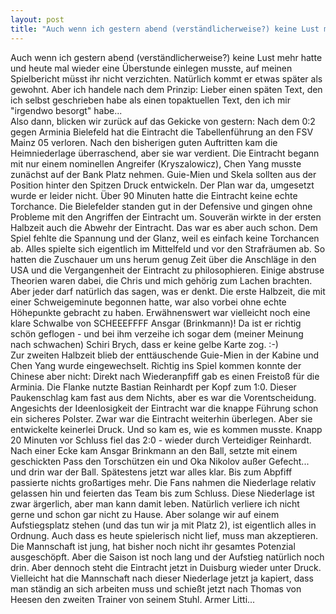 ```yaml
---
layout: post
title: "Auch wenn ich gestern abend (verständlicherweise?) keine Lust mehr hatte und heute mal wieder eine Überstunde einlegen musste, auf meinen Spielbericht müsst ihr nicht verzichten."
---
```


Auch wenn ich gestern abend (verständlicherweise?) keine Lust mehr hatte und heute mal wieder eine Überstunde einlegen musste, auf meinen Spielbericht müsst ihr nicht verzichten. Natürlich kommt er etwas später als gewohnt. Aber ich handele nach dem Prinzip: Lieber einen späten Text, den ich selbst geschrieben habe als einen topaktuellen Text, den ich mir "irgendwo besorgt" habe...  
Also dann, blicken wir zurück auf das Gekicke von gestern: Nach dem 0:2 gegen Arminia Bielefeld hat die Eintracht die Tabellenführung an den FSV Mainz 05 verloren. Nach den bisherigen guten Auftritten kam die Heimniederlage überraschend, aber sie war verdient. Die Eintracht begann mit nur einem nominellen Angreifer (Kryszalowicz), Chen Yang musste zunächst auf der Bank Platz nehmen. Guie-Mien und Skela sollten aus der Position hinter den Spitzen Druck entwickeln. Der Plan war da, umgesetzt wurde er leider nicht. Über 90 Minuten hatte die Eintracht keine echte Torchance. Die Bielefelder standen gut in der Defensive und gingen ohne Probleme mit den Angriffen der Eintracht um. Souverän wirkte in der ersten Halbzeit auch die Abwehr der Eintracht. Das war es aber auch schon. Dem Spiel fehlte die Spannung und der Glanz, weil es einfach keine Torchancen ab. Alles spielte sich eigentlich im Mittelfeld und vor den Strafräumen ab. So hatten die Zuschauer um uns herum genug Zeit über die Anschläge in den USA und die Vergangenheit der Eintracht zu philosophieren. Einige abstruse Theorien waren dabei, die Chris und mich gehörig zum Lachen brachten. Aber jeder darf natürlich das sagen, was er denkt. Die erste Halbzeit, die mit einer Schweigeminute begonnen hatte, war also vorbei ohne echte Höhepunkte gebracht zu haben. Erwähnenswert war vielleicht noch eine klare Schwalbe von SCHEEEFFFF Ansgar (Brinkmann)! Da ist er richtig schön geflogen - und bei ihm verzeihe ich sogar dem (meiner Meinung nach schwachen) Schiri Brych, dass er keine gelbe Karte zog. :-)  
Zur zweiten Halbzeit blieb der enttäuschende Guie-Mien in der Kabine und Chen Yang wurde eingewechselt. Richtig ins Spiel kommen konnte der Chinese aber nicht: Direkt nach Wiederanpfiff gab es einen Freistoß für die Arminia. Die Flanke nutzte Bastian Reinhardt per Kopf zum 1:0. Dieser Paukenschlag kam fast aus dem Nichts, aber es war die Vorentscheidung. Angesichts der Ideenlosigkeit der Eintracht war die knappe Führung schon ein sicheres Polster. Zwar war die Eintracht weiterhin überlegen. Aber sie entwickelte keinerlei Druck. Und so kam es, wie es kommen musste. Knapp 20 Minuten vor Schluss fiel das 2:0 - wieder durch Verteidiger Reinhardt. Nach einer Ecke kam Ansgar Brinkmann an den Ball, setzte mit einem geschickten Pass den Torschützen ein und Oka Nikolov außer Gefecht... und drin war der Ball. Spätestens jetzt war alles klar. Bis zum Abpfiff passierte nichts großartiges mehr. Die Fans nahmen die Niederlage relativ gelassen hin und feierten das Team bis zum Schluss. Diese Niederlage ist zwar ärgerlich, aber man kann damit leben. Natürlich verliere ich nicht gerne und schon gar nicht zu Hause. Aber solange wir auf einem Aufstiegsplatz stehen (und das tun wir ja mit Platz 2), ist eigentlich alles in Ordnung. Auch dass es heute spielerisch nicht lief, muss man akzeptieren. Die Mannschaft ist jung, hat bisher noch nicht ihr gesamtes Potenzial ausgeschöpft. Aber die Saison ist noch lang und der Aufstieg natürlich noch drin. Aber dennoch steht die Eintracht jetzt in Duisburg wieder unter Druck. Vielleicht hat die Mannschaft nach dieser Niederlage jetzt ja kapiert, dass man ständig an sich arbeiten muss und schießt jetzt nach Thomas von Heesen den zweiten Trainer von seinem Stuhl. Armer Litti...
